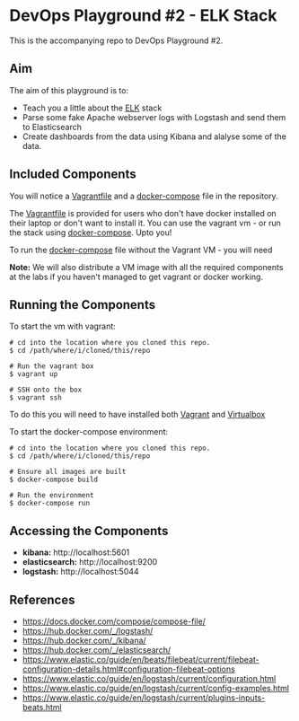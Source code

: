 # DevOps Playground #2 - ELK Stack
This is the accompanying repo to DevOps Playground #2.

## Aim
The aim of this playground is to:
* Teach you a little about the [ELK](https://www.elastic.co/webinars/introduction-elk-stack) stack
* Parse some fake Apache webserver logs with Logstash and send them to Elasticsearch
* Create dashboards from the data using Kibana and alalyse some of the data.

## Included Components
You will notice a [Vagrantfile](Vagrantfile) and a [docker-compose](docker-compose.yml) file in the repository.

The [Vagrantfile](Vagrantfile) is provided for users who don't have docker installed on their laptop or don't want to install it. You can use the vagrant vm - or run the stack using [docker-compose](https://docs.docker.com/compose/). Upto you!

To run the [docker-compose](docker-compose.yml) file without the Vagrant VM - you will need

**Note:** We will also distribute a VM  image with all the required components at the labs if you haven't managed to get vagrant or docker working.


## Running the Components
To start the vm with vagrant:
```shell
# cd into the location where you cloned this repo.
$ cd /path/where/i/cloned/this/repo

# Run the vagrant box
$ vagrant up

# SSH onto the box
$ vagrant ssh
```

To do this you will need to have installed both [Vagrant](https://www.vagrantup.com/docs/installation/) and [Virtualbox](https://www.virtualbox.org/wiki/Downloads)

To start the docker-compose environment:
```shell
# cd into the location where you cloned this repo.
$ cd /path/where/i/cloned/this/repo

# Ensure all images are built
$ docker-compose build

# Run the environment
$ docker-compose run
```

## Accessing the Components
* **kibana:** http://localhost:5601
* **elasticsearch:** http://localhost:9200
* **logstash:** http://localhost:5044

## References
* https://docs.docker.com/compose/compose-file/
* https://hub.docker.com/_/logstash/
* https://hub.docker.com/_/kibana/
* https://hub.docker.com/_/elasticsearch/
* https://www.elastic.co/guide/en/beats/filebeat/current/filebeat-configuration-details.html#configuration-filebeat-options
* https://www.elastic.co/guide/en/logstash/current/configuration.html
* https://www.elastic.co/guide/en/logstash/current/config-examples.html
* https://www.elastic.co/guide/en/logstash/current/plugins-inputs-beats.html
